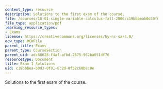 ```yaml
---
content_type: resource
description: Solutions to the first exam of the course.
file: /courses/18-01-single-variable-calculus-fall-2006/c19bbbeab0d30f010c2d8f52c60b8c8e_exam1sol.pdf
file_type: application/pdf
learning_resource_types:
- Exams
license: https://creativecommons.org/licenses/by-nc-sa/4.0/
ocw_type: OCWFile
parent_title: Exams
parent_type: CourseSection
parent_uid: adc88628-f4af-afbd-2575-962ba651df76
resourcetype: Document
title: Exam 1 Solutions
uid: c19bbbea-b0d3-0f01-0c2d-8f52c60b8c8e
---
```

Solutions to the first exam of the course.